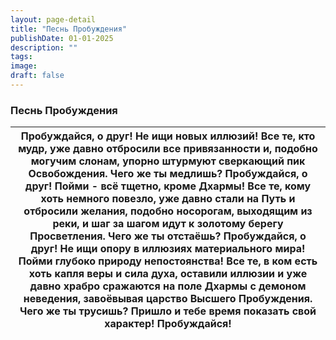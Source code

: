 ```yaml
---
layout: page-detail
title: "Песнь Пробуждения"
publishDate: 01-01-2025
description: ""
tags:
image:
draft: false
---
```


### Песнь Пробуждения

| Пробуждайся, о друг! Не ищи новых иллюзий!  Все те, кто мудр, уже давно отбросили все привязанности и,  подобно могучим слонам, упорно штурмуют сверкающий пик  Освобождения. Чего же ты медлишь?  Пробуждайся, о друг! Пойми - всё тщетно, кроме Дхармы!  Все те, кому хоть немного повезло, уже давно стали на Путь и  отбросили желания, подобно носорогам, выходящим из реки,  и шаг за шагом идут к золотому берегу Просветления.  Чего же ты отстаёшь?  Пробуждайся, о друг! Не ищи опору в иллюзиях материального  мира! Пойми глубоко природу непостоянства!  Все те, в ком есть хоть капля веры и сила духа, оставили  иллюзии и уже давно храбро сражаются на поле Дхармы с  демоном неведения, завоёвывая царство Высшего Пробуждения.  Чего же ты трусишь?   **Пришло и тебе время показать свой характер! Пробуждайся!** |
| ------------------------------------------------------------------------------------------------------------------------------------------------------------------------------------------------------------------------------------------------------------------------------------------------------------------------------------------------------------------------------------------------------------------------------------------------------------------------------------------------------------------------------------------------------------------------------------------------------------------------------------------------------------------------------------------------------------------------------------------------------------------------------------------------------------------------------------- |
  
  

